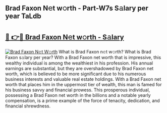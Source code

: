 ## Brad Faxon N𝚎t w𝚘rth - Part-W7s S𝚊lary per year TaLdb

# <h2><a href="http://gc1kwiw.nevu.top/?p=Brad+Faxon">🔗 👉🔴 Brad Faxon N𝚎t w𝚘rth - S𝚊lary</a></h2>

[![Brad Faxon N𝚎t W𝚘rth](https://i.imgur.com/Oavwk0R.jpeg)](http://gc1kwiw.nevu.top/?p=Brad+Faxon)
What is Brad Faxon n𝚎t w𝚘rth? What is Brad Faxon s𝚊lary per year?
With a Brad Faxon net worth that is impressive, this wealthy individual is among the wealthiest in his profession. His annual earnings are substantial, but they are overshadowed by Brad Faxon net worth, which is believed to be more significant due to his numerous business interests and valuable real estate holdings. With a Brad Faxon net worth that places him in the uppermost tier of wealth, this man is famed for his business savvy and financial prowess. This prosperous individual, possessing a Brad Faxon net worth in the billions and a notable yearly compensation, is a prime example of the force of tenacity, dedication, and financial shrewdness.
